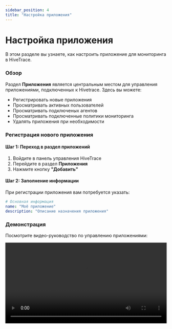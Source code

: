 ```yaml
---
sidebar_position: 4
title: "Настройка приложения"
---
```


# Настройка приложения

В этом разделе вы узнаете, как настроить приложение для мониторинга в HiveTrace.

### Обзор

Раздел **Приложения** является центральным местом для управления приложениями, подключенных к Hivetrace. Здесь вы можете:

- Регистрировать новые приложения
- Просматривать активных пользователей
- Просматривать подключеных агентов
- Просматривать подключенные политики мониторинга
- Удалять приложения при необходимости

### Регистрация нового приложения

#### Шаг 1: Переход в раздел приложений

1. Войдите в панель управления HiveTrace
2. Перейдите в раздел **Приложения**
3. Нажмите кнопку **"Добавить"**

#### Шаг 2: Заполнение информации

При регистрации приложения вам потребуется указать:

```yaml
# Основная информация
name: "Моё приложение"
description: "Описание назначения приложения"
```

### Демонстрация

Посмотрите видео-руководство по управлению приложениями:

<video width="100%" controls>
  <source src="/videos/app_setup_demo.webm" type="video/webm" />
  Ваш браузер не поддерживает видео.
</video>



